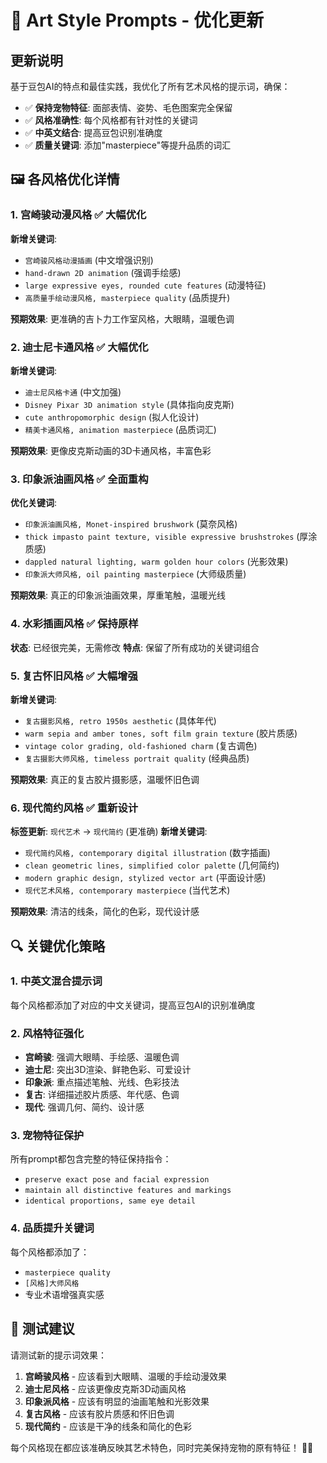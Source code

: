 # 🎨 Art Style Prompts - 优化更新

## 更新说明

基于豆包AI的特点和最佳实践，我优化了所有艺术风格的提示词，确保：
- ✅ **保持宠物特征**: 面部表情、姿势、毛色图案完全保留
- ✅ **风格准确性**: 每个风格都有针对性的关键词
- ✅ **中英文结合**: 提高豆包识别准确度
- ✅ **质量关键词**: 添加"masterpiece"等提升品质的词汇

## 🖼️ 各风格优化详情

### 1. 宫崎骏动漫风格 ✅ 大幅优化
**新增关键词**:
- `宫崎骏风格动漫插画` (中文增强识别)
- `hand-drawn 2D animation` (强调手绘感)  
- `large expressive eyes, rounded cute features` (动漫特征)
- `高质量手绘动漫风格, masterpiece quality` (品质提升)

**预期效果**: 更准确的吉卜力工作室风格，大眼睛，温暖色调

### 2. 迪士尼卡通风格 ✅ 大幅优化  
**新增关键词**:
- `迪士尼风格卡通` (中文加强)
- `Disney Pixar 3D animation style` (具体指向皮克斯)
- `cute anthropomorphic design` (拟人化设计)
- `精美卡通风格, animation masterpiece` (品质词汇)

**预期效果**: 更像皮克斯动画的3D卡通风格，丰富色彩

### 3. 印象派油画风格 ✅ 全面重构
**优化关键词**:
- `印象派油画风格, Monet-inspired brushwork` (莫奈风格)
- `thick impasto paint texture, visible expressive brushstrokes` (厚涂质感)
- `dappled natural lighting, warm golden hour colors` (光影效果)
- `印象派大师风格, oil painting masterpiece` (大师级质量)

**预期效果**: 真正的印象派油画效果，厚重笔触，温暖光线

### 4. 水彩插画风格 ✅ 保持原样
**状态**: 已经很完美，无需修改
**特点**: 保留了所有成功的关键词组合

### 5. 复古怀旧风格 ✅ 大幅增强
**新增关键词**:
- `复古摄影风格, retro 1950s aesthetic` (具体年代)
- `warm sepia and amber tones, soft film grain texture` (胶片质感)
- `vintage color grading, old-fashioned charm` (复古调色)
- `复古摄影大师风格, timeless portrait quality` (经典品质)

**预期效果**: 真正的复古胶片摄影感，温暖怀旧色调

### 6. 现代简约风格 ✅ 重新设计
**标签更新**: `现代艺术` → `现代简约` (更准确)
**新增关键词**:
- `现代简约风格, contemporary digital illustration` (数字插画)
- `clean geometric lines, simplified color palette` (几何简约)
- `modern graphic design, stylized vector art` (平面设计感)
- `现代艺术风格, contemporary masterpiece` (当代艺术)

**预期效果**: 清洁的线条，简化的色彩，现代设计感

## 🔍 关键优化策略

### 1. 中英文混合提示词
每个风格都添加了对应的中文关键词，提高豆包AI的识别准确度

### 2. 风格特征强化
- **宫崎骏**: 强调大眼睛、手绘感、温暖色调
- **迪士尼**: 突出3D渲染、鲜艳色彩、可爱设计
- **印象派**: 重点描述笔触、光线、色彩技法
- **复古**: 详细描述胶片质感、年代感、色调
- **现代**: 强调几何、简约、设计感

### 3. 宠物特征保护
所有prompt都包含完整的特征保持指令：
- `preserve exact pose and facial expression`
- `maintain all distinctive features and markings`
- `identical proportions, same eye detail`

### 4. 品质提升关键词
每个风格都添加了：
- `masterpiece quality`
- `[风格]大师风格`
- 专业术语增强真实感

## 🎯 测试建议

请测试新的提示词效果：

1. **宫崎骏风格** - 应该看到大眼睛、温暖的手绘动漫效果
2. **迪士尼风格** - 应该更像皮克斯3D动画风格
3. **印象派风格** - 应该有明显的油画笔触和光影效果  
4. **复古风格** - 应该有胶片质感和怀旧色调
5. **现代简约** - 应该是干净的线条和简化的色彩

每个风格现在都应该准确反映其艺术特色，同时完美保持宠物的原有特征！ 🎨✨